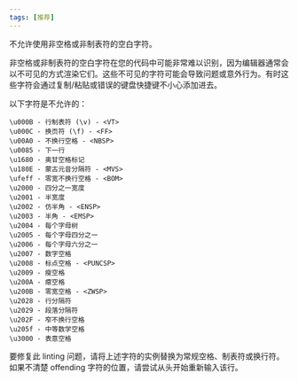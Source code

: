 ```yaml
---
tags: [推荐]
---
```


不允许使用非空格或非制表符的空白字符。

非空格或非制表符的空白字符在您的代码中可能非常难以识别，因为编辑器通常会以不可见的方式渲染它们。这些不可见的字符可能会导致问题或意外行为。有时这些字符会通过复制/粘贴或错误的键盘快捷键不小心添加进去。

以下字符是不允许的：

```
\u000B - 行制表符 (\v) - <VT>
\u000C - 换页符 (\f) - <FF>
\u00A0 - 不换行空格 - <NBSP>
\u0085 - 下一行
\u1680 - 奥甘空格标记
\u180E - 蒙古元音分隔符 - <MVS>
\ufeff - 零宽不换行空格 - <BOM>
\u2000 - 四分之一宽度
\u2001 - 半宽度
\u2002 - 仿半角 - <ENSP>
\u2003 - 半角 - <EMSP>
\u2004 - 每个字母树
\u2005 - 每个字母四分之一
\u2006 - 每个字母六分之一
\u2007 - 数字空格
\u2008 - 标点空格 - <PUNCSP>
\u2009 - 瘦空格
\u200A - 瘪空格
\u200B - 零宽空格 - <ZWSP>
\u2028 - 行分隔符
\u2029 - 段落分隔符
\u202F - 窄不换行空格
\u205f - 中等数学空格
\u3000 - 表意空格
```

要修复此 linting 问题，请将上述字符的实例替换为常规空格、制表符或换行符。如果不清楚 offending 字符的位置，请尝试从头开始重新输入该行。